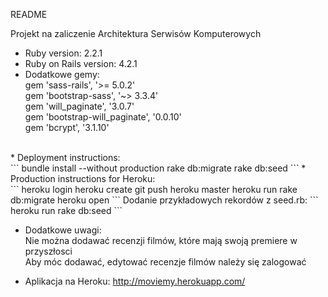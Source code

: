 README

Projekt na zaliczenie Architektura Serwisów Komputerowych<br>
* Ruby version: 2.2.1<br>
* Ruby on Rails version: 4.2.1<br>
* Dodatkowe gemy:<br>
gem 'sass-rails', '>= 5.0.2'<br>
gem 'bootstrap-sass', '~> 3.3.4'<br>
gem 'will_paginate',           '3.0.7'<br>
gem 'bootstrap-will_paginate', '0.0.10'<br>
gem 'bcrypt',               '3.1.10'<br>
<br>
* Deployment instructions:<br>
```
bundle install --without production
rake db:migrate
rake db:seed
```
* Production instructions for Heroku:<br>
```
heroku login
heroku create
git push heroku master
heroku run rake db:migrate
heroku open
```
Dodanie przykładowych rekordów z seed.rb:
```
heroku run rake db:seed
```

* Dodatkowe uwagi:<br>
Nie można dodawać recenzji filmów, które mają swoją premiere w przyszłosci<br>
Aby móc dodawać, edytować recenzje filmów należy się zalogować<br>

* Aplikacja na Heroku:
http://moviemy.herokuapp.com/

